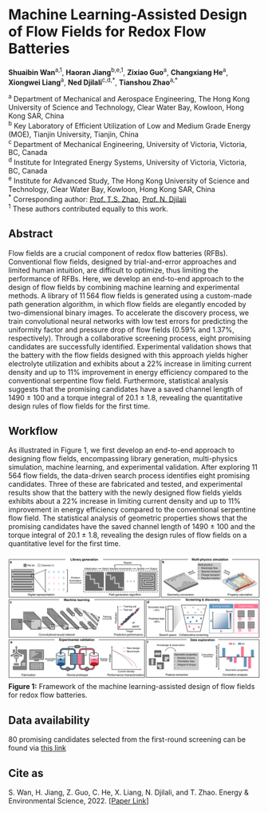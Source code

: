 # Machine Learning-Assisted Design of Flow Fields for Redox Flow Batteries 
**Shuaibin Wan**<sup>a,1</sup>, **Haoran Jiang**<sup>b,e,1</sup>, **Zixiao Guo**<sup>a</sup>, **Changxiang He**<sup>a</sup>, **Xiongwei Liang**<sup>a</sup>, **Ned Djilali**<sup>c,d,\*</sup>, **Tianshou Zhao**<sup>a,\*</sup> <br/>

<sup>a</sup> Department of Mechanical and Aerospace Engineering, The Hong Kong University of Science and Technology, Clear Water Bay, Kowloon, Hong Kong SAR, China <br/>
<sup>b</sup> Key Laboratory of Efficient Utilization of Low and Medium Grade Energy (MOE), Tianjin University, Tianjin, China <br/>
<sup>c</sup> Department of Mechanical Engineering, University of Victoria, Victoria, BC, Canada <br/>
<sup>d</sup> Institute for Integrated Energy Systems, University of Victoria, Victoria, BC, Canada <br/>
<sup>e</sup> Institute for Advanced Study, The Hong Kong University of Science and Technology, Clear Water Bay, Kowloon, Hong Kong SAR, China <br/>
<sup>\*</sup> Corresponding author: [Prof. T.S. Zhao](https://scholar.google.com/citations?user=0mUWHUQAAAAJ&hl=en), [Prof. N. Djilali](https://scholar.google.ca/citations?user=TcpC3GgAAAAJ&hl=en) <br/>
<sup>1</sup> These authors contributed equally to this work. <br/>

## Abstract
Flow fields are a crucial component of redox flow batteries (RFBs). Conventional flow fields, designed by trial-and-error approaches and limited human intuition, are difficult to optimize, thus limiting the performance of RFBs. Here, we develop an end-to-end approach to the design of flow fields by combining machine learning and experimental methods. A library of 11 564 flow fields is generated using a custom-made path generation algorithm, in which flow fields are elegantly encoded by two-dimensional binary images. To accelerate the discovery process, we train convolutional neural networks with low test errors for predicting the uniformity factor and pressure drop of flow fields (0.59% and 1.37%, respectively). Through a collaborative screening process, eight promising candidates are successfully identified. Experimental validation shows that the battery with the flow fields designed with this approach yields higher electrolyte utilization and exhibits about a 22% increase in limiting current density and up to 11% improvement in energy efficiency compared to the conventional serpentine flow field. Furthermore, statistical analysis suggests that the promising candidates have a saved channel length of 1490 ± 100 and a torque integral of 20.1 ± 1.8, revealing the quantitative design rules of flow fields for the first time.

## Workflow
As illustrated in ​Figure 1​, we first develop an end-to-end approach to designing flow fields, encompassing library generation, multi-physics simulation, machine learning, and experimental validation. After exploring 11 564 flow fields, the data-driven search process identifies eight promising candidates. Three of these are fabricated and tested, and experimental results show that the battery with the newly designed flow fields yields exhibits about a 22% increase in limiting current density and up to 11% improvement in energy efficiency compared to the conventional serpentine flow field. The statistical analysis of geometric properties shows that the promising candidates have the saved channel length of 1490 ± 100 and the torque integral of 20.1 ± 1.8, revealing the design rules of flow fields on a quantitative level for the first time. <br/>

![workflow](/docs/workflow.png)
**Figure 1:** Framework of the machine learning-assisted design of flow fields for redox flow batteries.

## Data availability
80 promising candidates selected from the first-round screening can be found via [this link](https://github.com/HarryBinary/RFB_Flow_Field_Design/tree/main/result/promising_candidates_80) <br/>

## Cite as
S. Wan, H. Jiang, Z. Guo, C. He, X. Liang, N. Djilali, and T. Zhao. Energy & Environmental Science, 2022. [[Paper Link](https://doi.org/10.1039/D1EE03224K)] <br/>